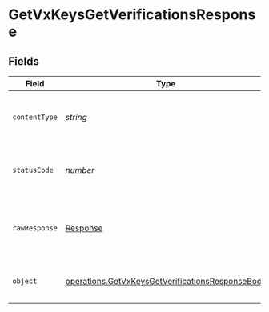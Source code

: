 # GetVxKeysGetVerificationsResponse


## Fields

| Field                                                                                                                | Type                                                                                                                 | Required                                                                                                             | Description                                                                                                          |
| -------------------------------------------------------------------------------------------------------------------- | -------------------------------------------------------------------------------------------------------------------- | -------------------------------------------------------------------------------------------------------------------- | -------------------------------------------------------------------------------------------------------------------- |
| `contentType`                                                                                                        | *string*                                                                                                             | :heavy_check_mark:                                                                                                   | HTTP response content type for this operation                                                                        |
| `statusCode`                                                                                                         | *number*                                                                                                             | :heavy_check_mark:                                                                                                   | HTTP response status code for this operation                                                                         |
| `rawResponse`                                                                                                        | [Response](https://developer.mozilla.org/en-US/docs/Web/API/Response)                                                | :heavy_check_mark:                                                                                                   | Raw HTTP response; suitable for custom response parsing                                                              |
| `object`                                                                                                             | [operations.GetVxKeysGetVerificationsResponseBody](../../models/operations/getvxkeysgetverificationsresponsebody.md) | :heavy_minus_sign:                                                                                                   | The configuration for a single key                                                                                   |
